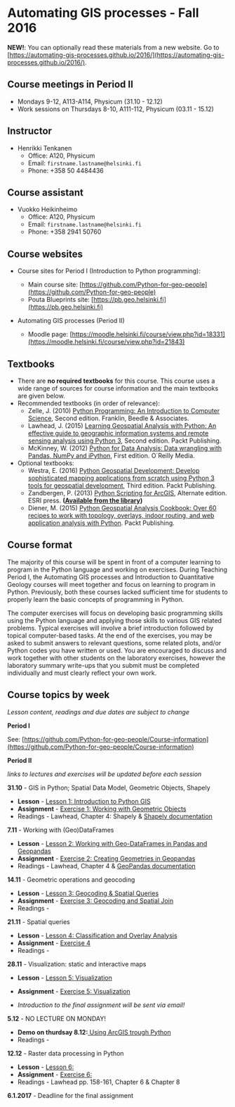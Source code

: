 # Automating GIS processes - Fall 2016

**NEW!**: You can optionally read these materials from a new website. Go to [https://automating-gis-processes.github.io/2016/](https://automating-gis-processes.github.io/2016/).

## Course meetings in Period II

- Mondays 9-12, A113-A114, Physicum (31.10 - 12.12)
- Work sessions on Thursdays 8-10, A111-112, Physicum (03.11 - 15.12)

## Instructor

- Henrikki Tenkanen
  - Office: A120, Physicum
  - Email: `firstname.lastname@helsinki.fi`
  - Phone: +358 50 4484436
  
## Course assistant

- Vuokko Heikinheimo
  - Office: A120, Physicum
  - Email: `firstname.lastname@helsinki.fi`
  - Phone: +358 2941 50760 
  
## Course websites

- Course sites for Period I (Introduction to Python programming):
  - Main course site: [https://github.com/Python-for-geo-people](https://github.com/Python-for-geo-people)
  - Pouta Blueprints site: [https://pb.geo.helsinki.fi](https://pb.geo.helsinki.fi)

- Automating GIS processes (Period II)
  - Moodle page: [https://moodle.helsinki.fi/course/view.php?id=18331](https://moodle.helsinki.fi/course/view.php?id=21843)
  
## Textbooks

- There are **no required textbooks** for this course. This course uses a wide range of sources for course information and the main textbooks are given below.
- Recommended textbooks (in order of relevance):
  - Zelle, J. (2010) [Python Programming: An Introduction to Computer Science](http://mcsp.wartburg.edu/zelle/python/ppics2/index.html), Second edition. Franklin, Beedle & Associates.
  - Lawhead, J. (2015) [Learning Geospatial Analysis with Python: An effective guide to geographic information systems and remote sensing analysis using Python 3](https://www.packtpub.com/application-development/learning-geospatial-analysis-python-second-edition), Second edition. Packt Publishing.
  - McKinney, W. (2012) [Python for Data Analysis: Data wrangling with Pandas, NumPy and iPython](http://www.amazon.com/Python-Data-Analysis-Wrangling-IPython/dp/1449319793), First edition. O´Reilly Media.
- Optional textbooks:
  - Westra, E. (2016) [Python Geospatial Development: Develop sophisticated mapping applications from scratch using Python 3 tools for geospatial development](https://www.packtpub.com/application-development/python-geospatial-development-third-edition), Third edition. Packt Publishing.
  - Zandbergen, P. (2013) [Python Scripting for ArcGIS](https://www.amazon.com/Python-Scripting-ArcGIS-Paul-Zandbergen/dp/1589482824/ref=asap_bc?ie=UTF8), Alternate edition. ESRI press. **([Available from the library](https://helka.linneanet.fi/cgi-bin/Pwebrecon.cgi?Search_Arg=Python+scripting+for+ArcGIS&Search_Code=TALL&SL=None&PID=PNf7cMJlQOsRhdelSvtktIwh3_E04&SEQ=20160912155918&CNT=50&HIST=1&SEARCH_FROM_TITLES_PAGE=Y))**  
  - Diener, M. (2015) [Python Geospatial Analysis Cookbook: Over 60 recipes to work with topology, overlays, indoor routing, and web application analysis with Python](https://www.packtpub.com/big-data-and-business-intelligence/python-geospatial-analysis-cookbook). Packt Publishing.
  
## Course format

The majority of this course will be spent in front of a computer learning to program in the Python language and working on exercises.
During Teaching Period I, the Automating GIS processes and Introduction to Quantitative Geology courses will meet together and focus on 
learning to program in Python. Previously, both these courses lacked sufficient time for students to properly learn the basic concepts of programming in Python.

The computer exercises will focus on developing basic programming skills using the Python language and applying those skills to various GIS related problems. 
Typical exercises will involve a brief introduction followed by topical computer-based tasks. At the end of the exercises, you may be asked to submit answers 
to relevant questions, some related plots, and/or Python codes you have written or used. You are encouraged to discuss and work together with other students 
on the laboratory exercises, however the laboratory summary write-ups that you submit must be completed individually and must clearly reflect your own work.

## Course topics by week
 *Lesson content, readings and due dates are subject to change*
 
**Period I**
 
See: [https://github.com/Python-for-geo-people/Course-information](https://github.com/Python-for-geo-people/Course-information)
 
**Period II**

*links to lectures and exercises will be updated before each session*

**31.10** - GIS in Python; Spatial Data Model, Geometric Objects, Shapely

[comment]: # (Link to Classroom when it is done and course has started: https://classroom.github.com/assignment-invitations/c1252e0b9df12b27f1e39d557e918ae5)
- **Lesson** - [Lesson 1: Introduction to Python GIS](https://github.com/Automating-GIS-processes/Lesson-1-Intro-Python-GIS)
- **Assignment** - [Exercise 1: Working with Geometric Objects](https://classroom.github.com/assignment-invitations/c1252e0b9df12b27f1e39d557e918ae5) 
- Readings - Lawhead, Chapter 4: Shapely & [Shapely documentation](http://toblerity.org/shapely/manual.html)

**7.11** - Working with (Geo)DataFrames 

[comment]: # (Link to Classroom when it is done and week has started: https://classroom.github.com/assignment-invitations/f6f1d09cc0e970fcec4f3556b6754f4d)
- **Lesson** - [Lesson 2: Working with Geo-DataFrames in Pandas and Geopandas](https://github.com/Automating-GIS-processes/Lesson-2-Geo-DataFrames)
- **Assignment** - [Exercise 2: Creating Geometries in Geopandas](https://classroom.github.com/assignment-invitations/f6f1d09cc0e970fcec4f3556b6754f4d)
- Readings - Lawhead, Chapter 4 & [GeoPandas documentation](http://geopandas.org/data_structures.html#geodataframe)

**14.11** - Geometric operations and geocoding
- **Lesson** - [Lesson 3: Geocoding & Spatial Queries](https://github.com/Automating-GIS-processes/Lesson-3-Geocoding-Spatial-Queries#lesson-3-geocoding--spatial-queries)
- **Assignment** - [Exercise 3: Geocoding and Spatial Join](https://classroom.github.com/assignment-invitations/dfc931a86070034e3b7e3908dc56f7cd)
- Readings - 

**21.11** - Spatial queries 
- **Lesson** - [Lesson 4: Classification and Overlay Analysis](https://github.com/Automating-GIS-processes/Lesson-4-Classification-overlay#lesson-4-data-classification-overlay-analysis)
- **Assignment** - [Exercise 4](https://classroom.github.com/assignment-invitations/5160f5ebd9733fadc2ca156614c9baed)
- Readings - 

**28.11** -  Visualization: static and interactive maps 
- **Lesson** - [Lesson 5: Visualization](https://automating-gis-processes.github.io/2016/Lesson5-overview.html)
- **Assignment** - [Exercise 5: Visualization](https://classroom.github.com/assignment-invitations/89827a0c6532a4910690c43c821445da) 

- *Introduction to the final assignment will be sent via email!*

**5.12** -  NO LECTURE ON MONDAY!
- **Demo on thurdsay 8.12:**[ Using ArcGIS trough Python ]()
- Readings - 

**12.12** - Raster data processing in Python
- **Lesson** - [Lesson 6: ]()
- **Assignment** - [Exercise 6: ]()
- Readings - Lawhead pp. 158-161, Chapter 6 & Chapter 8

**6.1.2017** - Deadline for the final assignment
 
